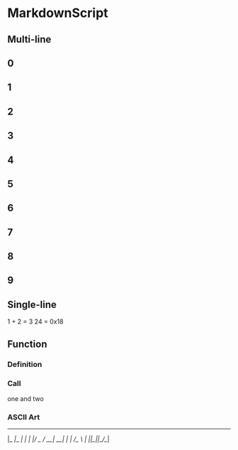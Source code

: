 # MarkdownScript

## Multi-line

## 0
## 1
## 2
## 3
## 4
## 5
## 6
## 7
## 8
## 9


## Single-line

1 + 2 = 3
24 = 0x18

## Function

### Definition



### Call

one and two

### ASCII Art

  _____         _   
 |_   _|__  ___| |_ 
   | |/ _ \/ __| __|
   | |  __/\__ \ |_ 
   |_|\___||___/\__|
                    


